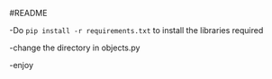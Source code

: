 #README

-Do `pip install -r requirements.txt` to install the libraries required

-change the directory in objects.py

-enjoy
